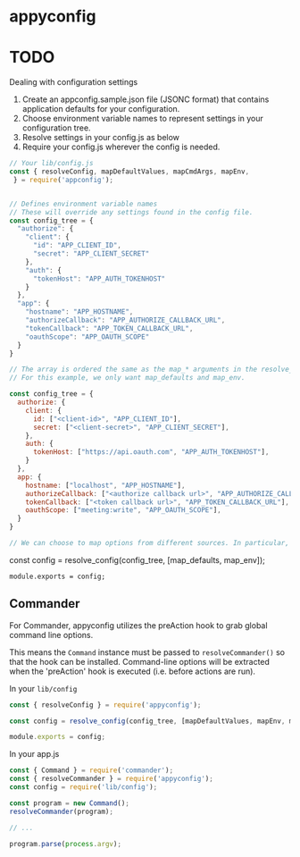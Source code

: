 # appyconfig

# TODO

Dealing with configuration settings

1. Create an appconfig.sample.json file (JSONC format) that contains application defaults for your configuration.
2. Choose environment variable names to represent settings in your configuration tree.
3. Resolve settings in your config.js as below
4. Require your config.js wherever the config is needed.

```js
// Your lib/config.js
const { resolveConfig, mapDefaultValues, mapCmdArgs, mapEnv,
 } = require('appconfig');


// Defines environment variable names
// These will override any settings found in the config file.
const config_tree = {
  "authorize": {
    "client": {
      "id": "APP_CLIENT_ID",
      "secret": "APP_CLIENT_SECRET"
    },
    "auth": {
      "tokenHost": "APP_AUTH_TOKENHOST"
    }  
  },
  "app": {
    "hostname": "APP_HOSTNAME",
    "authorizeCallback": "APP_AUTHORIZE_CALLBACK_URL",
    "tokenCallback": "APP_TOKEN_CALLBACK_URL",
    "oauthScope": "APP_OAUTH_SCOPE"
  }
}

// The array is ordered the same as the map_* arguments in the resolve_config call.
// For this example, we only want map_defaults and map_env.

const config_tree = {
  authorize: {
    client: {
      id: ["<client-id>", "APP_CLIENT_ID"],
      secret: ["<client-secret>", "APP_CLIENT_SECRET"],
    },
    auth: {
      tokenHost: ["https://api.oauth.com", "APP_AUTH_TOKENHOST"],
    }  
  },
  app: {
    hostname: ["localhost", "APP_HOSTNAME"],
    authorizeCallback: ["<authorize callback url>", "APP_AUTHORIZE_CALLBACK_URL"],
    tokenCallback: ["<token callback url>", "APP_TOKEN_CALLBACK_URL"],
    oauthScope: ["meeting:write", "APP_OAUTH_SCOPE"],
  }
}

// We can choose to map options from different sources. In particular, if there is no array, it's a single mapping.

```
const config = resolve_config(config_tree, [map_defaults, map_env]);
```
module.exports = config;
```


## Commander

For Commander, appyconfig utilizes the preAction hook to grab global command line options.

This means the `Command` instance must be passed to `resolveCommander()` so that the hook can be installed. Command-line options will be extracted when the 'preAction' hook is executed (i.e. before actions are run).

In your `lib/config`

```js
const { resolveConfig } = require('appyconfig');

const config = resolve_config(config_tree, [mapDefaultValues, mapEnv, mapCommander]);

module.exports = config;

```

In your app.js

```js
const { Command } = require('commander');
const { resolveCommander } = require('appyconfig');
const config = require('lib/config');

const program = new Command();
resolveCommander(program);

// ...

program.parse(process.argv);
```